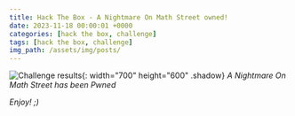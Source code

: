 ```yaml
---
title: Hack The Box - A Nightmare On Math Street owned!
date: 2023-11-18 00:00:01 +0000
categories: [hack the box, challenge]
tags: [hack the box, challenge]
img_path: /assets/img/posts/
---
```


![Challenge results](owned-a-nightmare-on-math-street.png){: width="700" height="600" .shadow}
_A Nightmare On Math Street has been Pwned_

_Enjoy! ;)_
